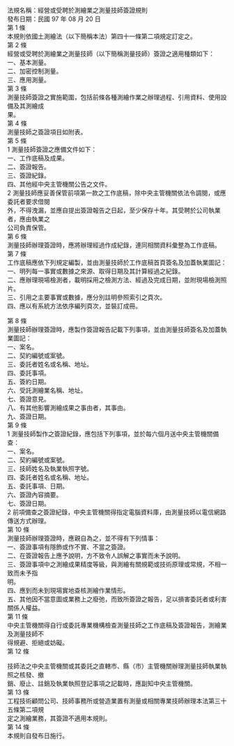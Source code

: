 法規名稱：經營或受聘於測繪業之測量技師簽證規則  
發布日期：民國 97 年 08 月 20 日  
第 1 條  
本規則依國土測繪法（以下簡稱本法）第四十一條第二項規定訂定之。  
第 2 條  
經營或受聘於測繪業之測量技師（以下簡稱測量技師）簽證之適用種類如下：  
一、基本測量。  
二、加密控制測量。  
三、應用測量。  
第 3 條  
測量技師簽證之實施範圍，包括前條各種測繪作業之辦理過程、引用資料、使用設備及其測繪成  
果。  
第 4 條  
測量技師之簽證項目如附表。  
第 5 條  
1 測量技師簽證之應備文件如下：  
一、工作底稿及成果。  
二、簽證報告。  
三、簽證紀錄。  
四、其他經中央主管機關公告之文件。  
2 測量技師應妥善保管前項第一款之工作底稿，除中央主管機關依法令調閱，或應委託者要求借閱  
外，不得洩漏，並應自提出簽證報告之日起，至少保存十年。其受聘於公司執業者，應由執業之  
公司負責保管。  
第 6 條  
測量技師辦理簽證時，應將辦理經過作成紀錄，連同相關資料彙整為工作底稿。  
第 7 條  
工作底稿應依下列規定編製，並由測量技師於工作底稿首頁簽名及加蓋執業圖記：  
一、明列每一事實或數據之來源、取得日期及其計算經過之紀錄。  
二、應辦理現場檢測者，載明採用之檢測方法、經過及完成日期，並附現場檢測照片。  
三、引用之主要事實或數據，應分別註明參照索引之頁次。  
四、應以有系統方法依序編列頁次，並裝訂成冊。  


第 8 條  
測量技師辦理簽證時，應製作簽證報告記載下列事項，並由測量技師簽名及加蓋執業圖記：  
一、案名。  
二、契約編號或案號。  
三、委託者姓名或名稱、地址。  
四、委託事項。  
五、簽約日期。  
六、受託測繪業名稱、地址。  
七、簽證意見。  
八、有其他影響測繪成果之事由者，其事由。  
九、簽證日期。  
第 9 條  
1 測量技師製作之簽證紀錄，應包括下列事項，並於每六個月送中央主管機關備查：  
一、案名。  
二、契約編號或案號。  
三、技師姓名及執業執照字號。  
四、委託者姓名或名稱、地址。  
五、委託事項、日期。  
六、簽證內容摘要。  
七、簽證日期。  
2 前項備查之簽證紀錄，中央主管機關得指定電腦資料庫，由測量技師以電信網路傳送方式辦理。  
第 10 條  
測量技師辦理簽證時，應親自為之，並不得有下列情事：  
一、簽證事項有隱飾或作不實、不當之簽證。  
二、在簽證報告上應予說明，方不致令人誤解之事實而未予說明。  
三、簽證事項中之測繪成果精度等級，與測繪有關規範或技術原理或常規，不相一致而未予指  
明。  
四、應到而未到現場實地查核測繪作業情形。  
五、其他因不當意圖或業務上之廢弛，而致所簽證之報告，足以損害委託者或利害關係人權益。  
第 11 條  
中央主管機關得自行或委託專業機構檢查測量技師之工作底稿及簽證報告，測繪業及測量技師不  
得規避、拒絕或妨礙。  
第 12 條  


技師法之中央主管機關或其委託之直轄市、縣（市）主管機關辦理測量技師執業執照之核發、撤  
銷、廢止、註銷及執業執照登記事項之記載時，應副知中央主管機關。  
第 13 條  
工程技術顧問公司、技師事務所或營造業置有測量或相關專業技師辦理本法第三十五條第二項規  
定之測繪業務，其簽證不適用本規則。  
第 14 條  
本規則自發布日施行。  


